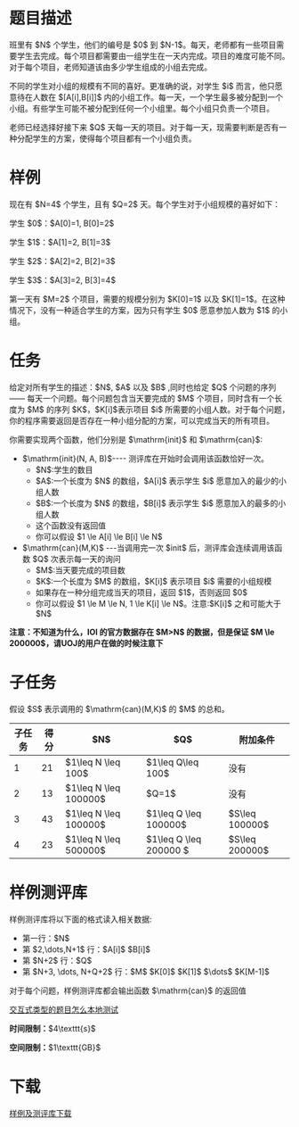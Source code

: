 # 题目描述

<p>班里有 $N$ 个学生，他们的编号是 $0$ 到 $N-1$。每天，老师都有一些项目需要学生去完成。每个项目都需要由一组学生在一天内完成。项目的难度可能不同。对于每个项目，老师知道该由多少学生组成的小组去完成。</p>
<p>不同的学生对小组的规模有不同的喜好。更准确的说，对学生 $i$ 而言，他只愿意待在人数在 $[A[i],B[i]]$ 内的小组工作。每一天，一个学生最多被分配到一个小组。有些学生可能不被分配到任何一个小组里。每个小组只负责一个项目。</p>
<p>老师已经选择好接下来 $Q$ 天每一天的项目。对于每一天，现需要判断是否有一种分配学生的方案，使得每个项目都有一个小组负责。</p>

# 样例


<p>现在有 $N=4$ 个学生，且有 $Q=2$ 天。每个学生对于小组规模的喜好如下：</p>
<p>学生 $0$：$A[0]=1, B[0]=2$</p>
<p>学生 $1$：$A[1]=2, B[1]=3$</p>
<p>学生 $2$：$A[2]=2, B[2]=3$</p>
<p>学生 $3$：$A[3]=2, B[3]=4$</p>
<p>第一天有 $M=2$ 个项目，需要的规模分别为 $K[0]=1$ 以及 $K[1]=1$。在这种情况下，没有一种适合学生的方案，因为只有学生 $0$ 愿意参加人数为 $1$ 的小组。</p>

# 任务


<p>给定对所有学生的描述：$N$, $A$ 以及 $B$ ,同时也给定 $Q$ 个问题的序列 —— 每天一个问题。每个问题包含当天要完成的 $M$ 个项目，同时含有一个长度为 $M$ 的序列 $K$，$K[i]$表示项目 $i$ 所需要的小组人数。对于每个问题，你的程序需要返回是否存在一种小组分配的方案，可以完成当天的所有项目。</p>
<p>你需要实现两个函数，他们分别是 $\mathrm{init}$ 和 $\mathrm{can}$:</p>
<ul><li>$\mathrm{init}(N, A, B)$---- 测评库在开始时会调用该函数恰好一次。<ul><li>$N$:学生的数目</li>
<li>$A$:一个长度为 $N$ 的数组，$A[i]$ 表示学生 $i$ 愿意加入的最少的小组人数</li>
<li>$B$:一个长度为 $N$ 的数组，$B[i]$ 表示学生 $i$ 愿意加入的最多的小组人数</li>
<li>这个函数没有返回值</li>
<li>你可以假设 $1 \le A[i] \le B[i] \le N$</li>
</ul></li>
<li>$\mathrm{can}(M,K)$ ---当调用完一次 $init$ 后，测评库会连续调用该函数 $Q$ 次表示每一天的询问<ul><li>$M$:当天要完成的项目数</li>
<li>$K$:一个长度为 $M$ 的数组，$K[i]$ 表示项目 $i$ 需要的小组规模</li>
<li>如果存在一种分组完成当天的项目，返回 $1$，否则返回 $0$</li>
<li>你可以假设 $1 \le M \le N, 1 \le K[i] \le N$。注意:$K[i]$ 之和可能大于 $N$</li>
</ul></li>
</ul><p><strong>注意：不知道为什么，IOI 的官方数据存在 $M&gt;N$ 的数据，但是保证 $M \le 200000$，请UOJ的用户在做的时候注意下</strong></p>

# 子任务


<p>假设 $S$ 表示调用的 $\mathrm{can}(M,K)$ 的 $M$ 的总和。 </p>
<div class="table-responsive">
<table class="table table-bordered table-text-center table-vertical-middle"><thead><tr><th>子任务</th>
<th>得分</th>
<th>$N$</th>
<th>$Q$</th>
<th>附加条件</th>
</tr></thead><tbody><tr><td>1</td><td>21</td><td>$1\leq N \leq 100$</td><td>$1\leq Q\leq 100$</td><td>没有</td></tr><tr><td>2</td><td>13</td><td>$1\leq N \leq 100000$</td><td>$Q=1$</td><td>没有</td></tr><tr><td>3</td><td>43</td><td>$1\leq N \leq 100000$</td><td>$1\leq Q \leq 100000$</td><td>$S\leq 100000$</td></tr><tr><td>4</td><td>23</td><td>$1\leq N \leq 500000$</td><td>$1\leq Q \leq 200000 $</td><td>$S\leq 200000$</td></tr></tbody></table></div>


# 样例测评库


<p>样例测评库将以下面的格式读入相关数据:</p>
<ul><li>第一行：$N$</li>
<li>第 $2,\dots,N+1$ 行：$A[i]$ $B[i]$</li>
<li>第 $N+2$ 行：$Q$</li>
<li>第 $N+3, \dots, N+Q+2$ 行：$M$ $K[0]$ $K[1]$ $\dots$ $K[M-1]$</li>
</ul><p>对于每个问题，样例测评库都会输出函数 $\mathrm{can}$ 的返回值</p>
<p><a href="/faq">交互式类型的题目怎么本地测试</a></p>
<p><strong>时间限制：</strong>$4\texttt{s}$</p>
<p><strong>空间限制：</strong>$1\texttt{GB}$</p>

# 下载


<p><a href="/download.php?type=problem&amp;id=231">样例及测评库下载</a></p>
